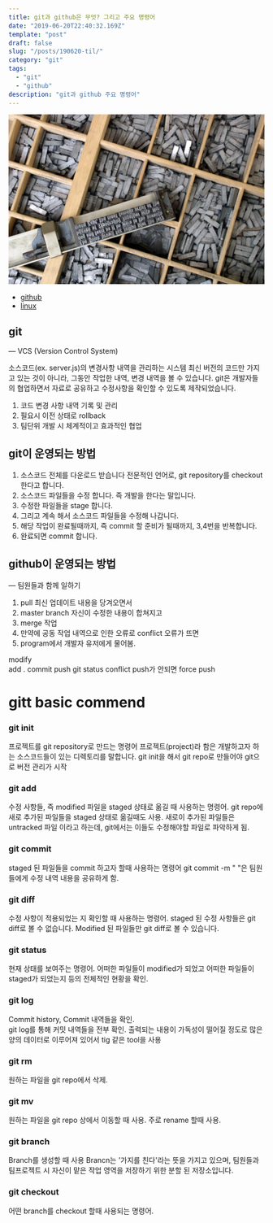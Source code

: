 ```yaml
---
title: git과 github은 무엇? 그리고 주요 명령어
date: "2019-06-20T22:40:32.169Z"
template: "post"
draft: false
slug: "/posts/190620-til/"
category: "git"
tags:
  - "git"
  - "github"
description: "git과 github 주요 명령어"
---
```


![](/media/movable-type.jpg)

- [github](https://www.github.com/)
- [linux](https://www.linux.org/)

## git
— VCS (Version Control System)

소스코드(ex. server.js)의 변경사항 내역을 관리하는 시스템 최신 버전의 코드만 가지고 있는 것이 아니라,
그동안 작업한 내역, 변경 내역을 볼 수 있습니다.
git은 개발자들의 협업하면서 자료로 공유하고 수정사항을 확인할 수 있도록 제작되었습니다.

1. 코드 변경 사항 내역 기록 및 관리
2. 필요시 이전 상태로 rollback
3. 팀단위 개발 시 체계적이고 효과적인 협업

## git이 운영되는 방법

1. 소스코드 전체를 다운로드 받습니다 
전문적인 언어로, git repository를 checkout 한다고 합니다.
2. 소스코드 파일들을 수정 합니다. 즉 개발을 한다는 말입니다.
3. 수정한 파일들을 stage 합니다.
4. 그리고 계속 해서 소스코드 파일들을 수정해 나갑니다.
5. 해당 작업이 완료될때까지, 즉 commit 할 준비가 될때까지, 3,4번을 반복합니다.
6. 완료되면 commit 합니다. 

## github이 운영되는 방법
— 팀원들과 함께 일하기

1. pull 최신 업데이트 내용을 당겨오면서 
2. master branch 자신이 수정한 내용이 합쳐지고
3. merge 작업
4. 만약에 공동 작업 내역으로 인한 오류로 
conflict 오류가 뜨면
5. program에서 개발자 유저에게 물어봄.

modify  
add . 
commit 
push git status
conflict
push가 안되면 force push


# gitt basic commend


### git init

프로젝트를 git repository로 만드는 명령어 
프로젝트(project)라 함은 개발하고자 하는 소스코드들이 있는 디렉토리를 말합니다. 
git init을 해서 git repo로 만들어야 git으로 버전 관리가 시작

### git add

수정 사항들, 즉 modified 파일을 staged 상태로 옮길 때 사용하는 명령어.
git repo에 새로 추가된 파일들을 
staged 상태로 옮길때도 사용. 
새로이 추가된 파일들은 untracked 파일 이라고 하는데, 
git에서는 이들도 수정해야할 파일로 파악하게 됨.

### git commit

staged 된 파일들을 commit 하고자 할때 사용하는 명령어
git commit -m " "은 팀원들에게 수정 내역 내용을 공유하게 함.

### git diff

수정 사항이 적용되었는 지 확인할 때 사용하는 명령어.
staged 된 수정 사항들은 git diff로 볼 수 없습니다. 
Modified 된 파일들만 git diff로 볼 수 있습니다.

### git status

현재 상태를 보여주는 명령어. 
어떠한 파일들이 modified가 되었고 
어떠한 파일들이 staged가 되었는지 등의 
전체적인 현황을 확인.

### git log

Commit history, Commit 내역들을 확인.   
git log를 통해 커밋 내역들을 전부 확인. 
출력되는 내용이 가독성이 떨어질 정도로 많은 양의 데이터로 이루어져 있어서
tig 같은 tool을 사용

### git rm

원하는 파일을 git repo에서 삭제.

### git mv

원하는 파일을 git repo 상에서 이동할 때 사용. 
주로 rename 할때 사용.

### git branch

Branch를 생성할 때 사용 
Brancn는 '가지를 친다'라는 뜻을 가지고 있으며,
팀원들과 팀프로젝트 시 자신이 맡은 작업 영역을 
저장하기 위한 분할 된 저장소입니다.

### git checkout

어떤 branch를 checkout 할때 사용되는 명령어.


